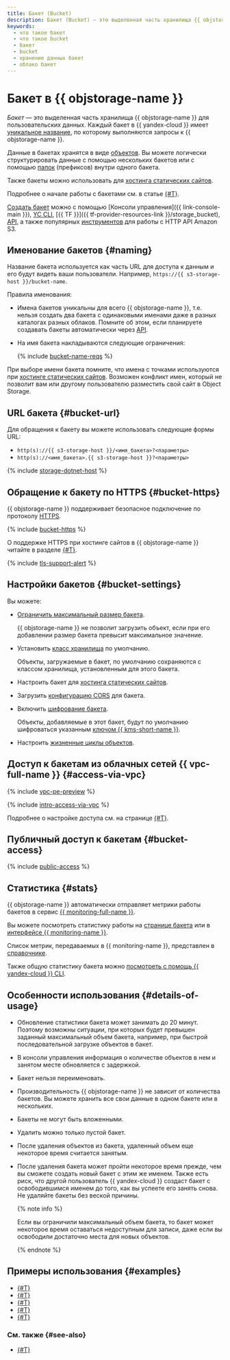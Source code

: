 ```yaml
---
title: Бакет (Bucket)
description: Бакет (Bucket) – это выделенная часть хранилища {{ objstorage-name }} для пользовательских данных. Название бакета используется как часть URL для доступа к данным. Имена бакетов {{ yandex-cloud }} уникальны, т.е. нельзя создать два бакета с одинаковыми именами даже в разных каталогах разных облаков. Помните об этом, если планируете создавать бакеты автоматически через API.
keywords:
  - что такое бакет
  - что такое bucket
  - бакет
  - bucket
  - хранение данных бакет
  - облако бакет
---
```


# Бакет в {{ objstorage-name }}

_Бакет_ — это выделенная часть хранилища {{ objstorage-name }} для пользовательских данных. Каждый бакет в {{ yandex-cloud }} имеет [уникальное название](#naming), по которому выполняются запросы к {{ objstorage-name }}.

Данные в бакетах хранятся в виде [объектов](./object.md). Вы можете логически структурировать данные с помощью нескольких бакетов или с помощью [папок](./object.md#folder) (префиксов) внутри одного бакета.

Также бакеты можно использовать для [хостинга статических сайтов](./hosting.md).

Подробнее о начале работы с бакетами см. в статье [{#T}](../quickstart.md).

[Создать бакет](../operations/buckets/create.md) можно с помощью [Консоли управления]({{ link-console-main }}), [YC CLI](../../cli/quickstart.md), [{{ TF }}]({{ tf-provider-resources-link }}/storage_bucket), [API](../../api-design-guide/concepts/general.md), а также популярных [инструментов](../tools/index.md) для работы с HTTP API Amazon S3.

## Именование бакетов {#naming}

Название бакета используется как часть URL для доступа к данным и его будут видеть ваши пользователи. Например, `https://{{ s3-storage-host }}/bucket-name`.

Правила именования:

- Имена бакетов уникальны для всего {{ objstorage-name }}, т.е. нельзя создать два бакета с одинаковыми именами даже в разных каталогах разных облаков. Помните об этом, если планируете создавать бакеты автоматически через [API](../../glossary/rest-api.md).
- На имя бакета накладываются следующие ограничения:

   {% include [bucket-name-reqs](../../_includes/bucket-name-reqs.md) %}

При выборе имени бакета помните, что имена с точками используются при [хостинге статических сайтов](hosting.md). Возможен конфликт имен, который не позволит вам или другому пользователю разместить свой сайт в Object Storage.

## URL бакета {#bucket-url}

Для обращения к бакету вы можете использовать следующие формы URL:


* `http(s)://{{ s3-storage-host }}/<имя_бакета>?<параметры>`
* `http(s)://<имя_бакета>.{{ s3-storage-host }}?<параметры>`


{% include [storage-dotnet-host](../_includes_service/storage-dotnet-host.md) %}


## Обращение к бакету по HTTPS {#bucket-https}

{{ objstorage-name }} поддерживает безопасное подключение по протоколу [HTTPS](../../glossary/ssl-certificate.md).

{% include [bucket-https](../../_includes/storage/bucket-https.md) %}

О поддержке HTTPS при хостинге сайтов в {{ objstorage-name }} читайте в разделе [{#T}](./hosting.md).


{% include [tls-support-alert](../../_includes/storage/tls-support-alert.md) %}



## Настройки бакетов {#bucket-settings}

Вы можете:

- [Ограничить максимальный размер бакета](../operations/buckets/limit-max-volume.md).

    {{ objstorage-name }} не позволит загрузить объект, если при его добавлении размер бакета превысит максимальное значение.

- Установить [класс хранилища](storage-class.md) по умолчанию.

     Объекты, загружаемые в бакет, по умолчанию сохраняются с классом хранилища, установленным для этого бакета.

- Настроить бакет для [хостинга статических сайтов](hosting.md).
- Загрузить [конфигурацию CORS](cors.md) для бакета.
- Включить [шифрование бакета](../operations/buckets/encrypt.md).

    Объекты, добавляемые в этот бакет, будут по умолчанию шифроваться указанным [ключом {{ kms-short-name }}](../../kms/concepts/key.md).

- Настроить [жизненные циклы объектов](lifecycles.md).


## Доступ к бакетам из облачных сетей {{ vpc-full-name }} {#access-via-vpc}

{% include [vpc-pe-preview](../../_includes/vpc/pe-preview.md) %}

{% include [intro-access-via-vpc](../../_includes/storage/intro-access-via-vpc.md) %}

Подробнее о настройке доступа см. на странице [{#T}](../operations/buckets/access-via-vpc.md).


## Публичный доступ к бакетам {#bucket-access}

{% include [public-access](../../_includes/storage/security/public-access.md) %}


## Статистика {#stats}

{{ objstorage-name }} автоматически отправляет метрики работы бакетов в сервис [{{ monitoring-full-name }}](../../monitoring/).

Вы можете посмотреть статистику работы на [странице бакета](../operations/buckets/get-stats.md#storage-ui) или в [интерфейсе {{ monitoring-name }}](../operations/buckets/get-stats.md#monitoring).

Список метрик, передаваемых в {{ monitoring-name }}, представлен в [справочнике](../metrics.md).

Также общую статистику бакета можно [посмотреть с помощь {{ yandex-cloud }} CLI](../operations/buckets/get-info.md#get-statistics).


## Особенности использования {#details-of-usage}

- Обновление статистики бакета может занимать до 20 минут. Поэтому возможны ситуации, при которых будет превышен заданный максимальный объем бакета, например, при быстрой последовательной загрузке объектов в бакет.  
- В консоли управления информация о количестве объектов в нем и занятом месте обновляется с задержкой.
- Бакет нельзя переименовать.
- Производительность {{ objstorage-name }} не зависит от количества бакетов. Вы можете хранить все свои данные в одном бакете или в нескольких.
- Бакеты не могут быть вложенными.
- Удалить можно только пустой бакет.
- После удаления объектов из бакета, удаленный объем еще некоторое время считается занятым.
- После удаления бакета может пройти некоторое время прежде, чем вы сможете создать новый бакет с этим же именем. Также есть риск, что другой пользователь {{ yandex-cloud }} создаст бакет с освободившимся именем до того, как вы успеете его занять снова. Не удаляйте бакеты без веской причины.

  {% note info %}

  Если вы ограничили максимальный объем бакета, то бакет может некоторое время оставаться недоступным для записи, даже если вы освободили достаточно места для новых объектов.

  {% endnote %}


## Примеры использования {#examples}

* [{#T}](../tutorials/data-processing-init-actions-geesefs.md)
* [{#T}](../tutorials/s3-disk-connect.md)
* [{#T}](../tutorials/bucket-to-bucket.md)
* [{#T}](../tutorials/batch-recognition-stt.md)
* [{#T}](../tutorials/mgp-config-server-for-s3.md)

### См. также {#see-also}

* [{#T}](../security/overview.md)
